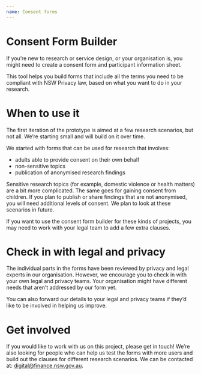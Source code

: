 ```yaml
---
name: Consent forms
---
```

# Consent Form Builder #

If you’re new to research or service design, or your organisation is, you might need to create a consent form and participant information sheet.

This tool helps you build forms that include all the terms you need to be compliant with NSW Privacy law, based on what you want to do in your research. 

# When to use it #

The first iteration of the prototype is aimed at a few research scenarios, but not all. We’re starting small and will build on it over time. 

We started with forms that can be used for research that involves:

-	adults able to provide consent on their own behalf 
-	non-sensitive topics
-	publication of anonymised research findings

Sensitive research topics (for example, domestic violence or health matters) are a bit more complicated. The same goes for gaining consent from children. If you plan to publish or share findings that are not anonymised, you will need additional levels of consent. We plan to look at these scenarios in future. 

If you want to use the consent form builder for these kinds of projects, you may need to work with your legal team to add a few extra clauses. 

# Check in with legal and privacy #

The individual parts in the forms have been reviewed by privacy and legal experts in our organisation. However, we encourage you to check in with your own legal and privacy teams. Your organisation might have different needs that aren’t addressed by our form yet.

You can also forward our details to your legal and privacy teams if they’d like to be involved in helping us improve. 

# Get involved #

If you would like to work with us on this project, please get in touch! We’re also looking for people who can help us test the forms with more users and build out the clauses for different research scenarios. We can be contacted at: digital@finance.nsw.gov.au.


